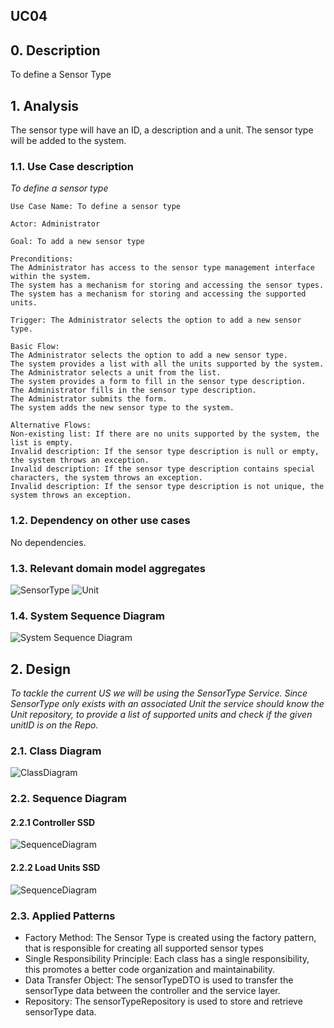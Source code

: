 ## UC04 

## 0. Description

To define a Sensor Type

## 1. Analysis
The sensor type will have an ID, a description and a unit.
The sensor type will be added to the system.


### 1.1. Use Case description
_To define a sensor type_

    Use Case Name: To define a sensor type
    
    Actor: Administrator
    
    Goal: To add a new sensor type
    
    Preconditions:
    The Administrator has access to the sensor type management interface within the system.
    The system has a mechanism for storing and accessing the sensor types.
    The system has a mechanism for storing and accessing the supported units.

    Trigger: The Administrator selects the option to add a new sensor type.
    
    Basic Flow:
    The Administrator selects the option to add a new sensor type.
    The system provides a list with all the units supported by the system.
    The Administrator selects a unit from the list.
    The system provides a form to fill in the sensor type description.
    The Administrator fills in the sensor type description.
    The Administrator submits the form.
    The system adds the new sensor type to the system.
    
    Alternative Flows:
    Non-existing list: If there are no units supported by the system, the list is empty.
    Invalid description: If the sensor type description is null or empty, the system throws an exception.
    Invalid description: If the sensor type description contains special characters, the system throws an exception.
    Invalid description: If the sensor type description is not unique, the system throws an exception.

### 1.2. Dependency on other use cases
No dependencies.

### 1.3. Relevant domain model aggregates
![SensorType](../../ooa/4.agreggateModels/sensorTypeAggregate.png)
![Unit](../../ooa/4.agreggateModels/Unit.png)

### 1.4. System Sequence Diagram
![System Sequence Diagram](./artifacts/US04SSD.png)

## 2. Design
_To tackle the current US we will be using the SensorType Service. Since SensorType only exists with an associated Unit the service should know the 
Unit repository, to provide a list of supported units and check if the given unitID is on the Repo._

### 2.1. Class Diagram
![ClassDiagram](./artifacts/US04CD.png)

### 2.2. Sequence Diagram
#### 2.2.1 Controller SSD
![SequenceDiagram](./artifacts/US04SD.png)

#### 2.2.2 Load Units SSD
![SequenceDiagram](./artifacts/SDLoadUnits.png)

### 2.3. Applied Patterns
- Factory Method: The Sensor Type is created using the factory pattern, that is responsible for creating all supported sensor types
- Single Responsibility Principle: Each class has a single responsibility, this promotes a better code organization and maintainability.
- Data Transfer Object: The sensorTypeDTO is used to transfer the sensorType data between the controller and the service layer.
- Repository: The sensorTypeRepository is used to store and retrieve sensorType data.
